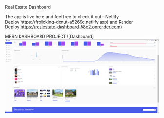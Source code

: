 Real Estate Dashboard

The app is live here and feel free to check it out -
Netlify Deploy(https://frolicking-donut-a5269c.netlify.app) and Render Deploy(https://realestate-dashboard-58c2.onrender.com)


MERN DASHBOARD PROJECT
![Dashboard]
<img src="afterlogin.png" alt="the screenshot of the app large screen"/>


